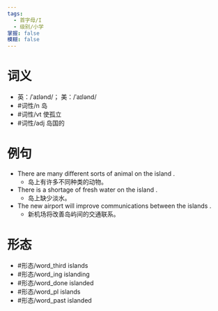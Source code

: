 ```yaml
---
tags:
  - 首字母/I
  - 级别/小学
掌握: false
模糊: false
---
```

# 词义
- 英：/ˈaɪlənd/； 美：/ˈaɪlənd/
- #词性/n  岛
- #词性/vt  使孤立
- #词性/adj  岛国的
# 例句
- There are many different sorts of animal on the island .
	- 岛上有许多不同种类的动物。
- There is a shortage of fresh water on the island .
	- 岛上缺少淡水。
- The new airport will improve communications between the islands .
	- 新机场将改善岛屿间的交通联系。
# 形态
- #形态/word_third islands
- #形态/word_ing islanding
- #形态/word_done islanded
- #形态/word_pl islands
- #形态/word_past islanded
